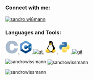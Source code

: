 <h3 align="left">Connect with me:</h3>
<p align="left">
<a href="https://linkedin.com/in/sandrowissmann" target="blank"><img align="center" src="https://cdn.jsdelivr.net/npm/simple-icons@3.0.1/icons/linkedin.svg" alt="sandro wißmann" height="30" width="40" /></a>
</p>

<h3 align="left">Languages and Tools:</h3>
<p align="left"> 
<a href="https://www.cprogramming.com/" target="_blank"> <img src="https://raw.githubusercontent.com/devicons/devicon/master/icons/c/c-original.svg" alt="c" width="40" height="40"/> </a> 
<a href="https://www.w3schools.com/cpp/" target="_blank"> <img src="https://raw.githubusercontent.com/devicons/devicon/master/icons/cplusplus/cplusplus-original.svg" alt="cplusplus" width="40" height="40"/> </a> 
<a href="https://www.qt.io/" target="_blank"> <img src="https://upload.wikimedia.org/wikipedia/commons/0/0b/Qt_logo_2016.svg" alt="qt" width="40" height="40"/> </a> 
<a href="https://www.linux.org/" target="_blank"> <img src="https://raw.githubusercontent.com/devicons/devicon/master/icons/linux/linux-original.svg" alt="linux" width="40" height="40"/> </a> 
<a href="https://www.python.org" target="_blank"> <img src="https://raw.githubusercontent.com/devicons/devicon/master/icons/python/python-original.svg" alt="python" width="40" height="40"/> </a> 
<a href="https://git-scm.com/" target="_blank"> <img src="https://www.vectorlogo.zone/logos/git-scm/git-scm-icon.svg" alt="git" width="40" height="40"/> </a> 
</p> 


<p><img align="left" src="https://github-readme-stats.vercel.app/api/top-langs?username=sandrowissmann&show_icons=true&locale=en&layout=compact" alt="sandrowissmann" /></p>

<p>&nbsp;<img align="center" src="https://github-readme-stats.vercel.app/api?username=sandrowissmann&show_icons=true&locale=en" alt="sandrowissmann" /></p>

<p align="left"> <img src="https://komarev.com/ghpvc/?username=sandrowissmann&label=Profile%20views&color=0e75b6&style=flat" alt="sandrowissmann" /> </p>
